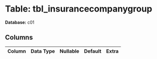 # Table: tbl_insurancecompanygroup

**Database:** c01

## Columns

| Column | Data Type | Nullable | Default | Extra |
|--------|-----------|----------|---------|-------|
